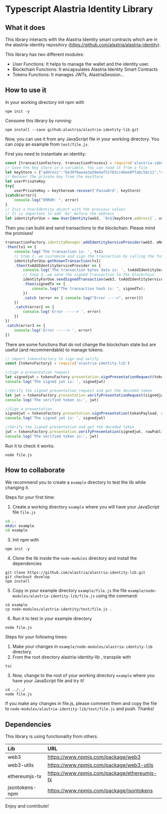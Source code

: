 # Typescript Alastria Identity Library
## What it does
This library interacts with the Alastria Identity smart contracts which are in the alastria-identity repository (https://github.com/alastria/alastria-identity).

This library has two different modules:
- User Functions: It helps to manage the wallet and the identity user.
- Blockchain Functions: It encapsulates Alastria Identity Smart Contracts
- Tokens Functions: It manages JWTs, AlastriaSession...

## How to use it
In your working directory init npm with
```
npm init -y
```
Consume this library by running:
```
npm install --save github:alastria/alastria-identity-lib.git
```
Now, you can use it from any JavaScript file in your workiing directory. You can copy an example from `test/file.js`.

First you need to instantiate an identity:

```javascript
const {transactionFactory, transactionProcess} = require('alastria-identity-lib');
// Save the key store in a variable. You can read it from a file
let keyStore = {"address":"6e3976aeaa3a59e4af51783cc46ee0ffabc5dc11","crypto":{"cipher":"aes-128-ctr","ciphertext":"463a0bc2146023ac4b85f4e3675c338facb0a09c4f83f5f067e2d36c87a0c35e","cipherparams":{"iv":"d731f9793e33b3574303a863c7e68520"},"kdf":"scrypt","kdfparams":{"dklen":32,"n":262144,"p":1,"r":8,"salt":"876f3ca79af1ec9b77f181cbefc45a2f392cb8eb99fe8b3a19c79d62e12ed173"},"mac":"230bf3451a7057ae6cf77399e6530a88d60a8f27f4089cf0c07319f1bf9844b3"},"id":"9277b6ec-6c04-4356-9e1c-dee015f459c5","version":3}
// Recover the private key from the keyStore
let userPrivateKey
try{
	userPrivateKey = keythereum.recover('Passw0rd', keyStore)
}catch(error){
	console.log("ERROR: ", error)
}
// Init a UserIdentity object with the previous values
// It is important to add '0x' before the address
let identityForUse = new UserIdentity(web3, `0x${keyStore.address}`, userPrivateKey)
```

Then you can build and send transactions to the blockchain. Please mind the promises!
```javascript
transactionFactory.identityManager.addIdentityServiceProvider(web3, aNewSPaddress, identityForUse.address)
.then(tx1 => {
	console.log('The transaction is: ', tx1)
	// Step 2, we customize and sign the transaction by calling the function getKnownTransaction
	identityForUse.getKnownTransaction(tx1)
	.then(txAddIdentityServiceProvider => {
		console.log('The transaction bytes data is: ', txAddIdentityServiceProvider)
		// Step 3, we send the signed transaction to the blockchain
		identityForUse.sendSignedTransaction(web3, txAddIdentityServiceProvider)
		.then(signedTx => {
			console.log("The transaction hash is: ", signedTx);	
		})
		.catch (error => { console.log("Error ---->", error)})
	})
	.catch(error2 => {
		console.log('Error -----> ', error)
	})
})
.catch(error3 => {
	console.log('Error -----> ', error)
})
```

There are some functions that do not change the blockchain state but are useful (and recommendable) to manage tokens:
```javascript
// Import tokensFactory to sign and verify
const {tokensFactory} = require('alastria-identity-lib')

//Sign a presentation request
let signedjwt = tokensFactory.presentation.signPresentationRequest(tokenPayload, rawPrivateKey)
console.log('The signed jwt is: ', signedjwt)

//Verify the signed presentation request and get the decoded token
let jwt = tokensFactory.presentation.verifyPresentationRequest(signedjwt, rawPublicKey)
console.log('The verified token is:', jwt)

//Sign a presentation
signedjwt = tokensFactory.presentation.signPresentation(tokenPayload, rawPrivateKey)
console.log('The signed jwt is: ', signedjwt)

//Verify the signed presentation and get the decoded token
jwt = tokensFactory.presentation.verifyPresentation(signedjwt, rawPublicKey)
console.log('The verified token is:', jwt)
```

Run it to check it works:
```
node file.js
```
## How to collaborate
We recommend you to create a `example` directory to test the lib while changing it.

Steps for your first time:

1. Create a working directory `example` where you will have your JavaScript file `file.js`
```bash
cd ..
mkdir example
cd example
```
3. Init npm with
```
npm init -y
```
4. Clone the lib inside the `node-modules` directory and install the dependencies
```
git clone https://github.com/alastria/alastria-identity-lib.git
git checkout develop
npm install
```
5. Copy in your example directory `example/file.js` the file `example/node-modules/alastria-identity-lib/file.js` using the command:
```
cd example
cp node-modules/alastria-identity/test/file.js .
```
6. Run it to test in your example directory
```
node file.js
```

Steps for your following times:
1. Make your changes in `example/node-modules/alastria-identity-lib` directory.
2. From the root directory alastria-identity-lib , transpile with
```
tsc
```
3. Now, change to the root of your working directory `example` where you have your JavaScript file and try it!
```
cd ../../
node file.js
```

If you make any changes in file.js, please comment them and copy the file to `node-modules/alastria-identity-lib/test/file.js` and push. Thanks!



## Dependencies
This library is using functionality from others.

| Lib | URL |
|:------------- |:-------------|
| web3     | https://www.npmjs.com/package/web3 |
| web3-utils | https://www.npmjs.com/package/web3-utils |
| ethereumjs-tx   | https://www.npmjs.com/package/ethereumjs-tx |
| jsontokens-npm   | https://www.npmjs.com/package/jsontokens |

Enjoy and contribute!
